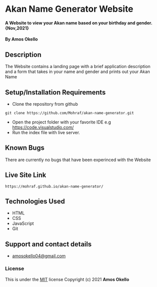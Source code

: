 # Akan Name Generator Website
#### A Website to view your Akan name based on your birthday and gender. {Nov,2021}
#### By **Amos Okello**
## Description
The Website contains a landing page with a brief application description and a form that takes in your name and gender and prints out your Akan Name
## Setup/Installation Requirements
* Clone the repository from github
```
git clone https://github.com/Mohraf/akan-name-generator.git
```
* Open the project folder with your favorite IDE e.g https://code.visualstudio.com/
* Run the index file with live server.
## Known Bugs
There are currently no bugs that have been experinced with the Website
## Live Site Link
```
https://mohraf.github.io/akan-name-generator/
```
## Technologies Used
- HTML
- CSS
- JavaScript
- Git
## Support and contact details
- amosokello04@gmail.com
### License
This is under the [MIT](LICENSE) license
Copyright (c) 2021 **Amos Okello**